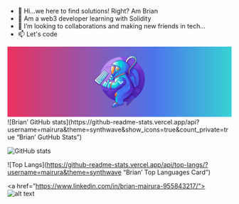 - 👋 Hi...we here to find solutions! Right? Am Brian
- 👀 Am a web3 developer learning with Solidity
- 💞️ I’m looking to collaborations and making new friends in tech...
- 📫 Let's code

<!---
mairura/mairura is a ✨ special ✨ repository because its `README.md` (this file) appears on your GitHub profile.
You can click the Preview link to take a look at your changes.
--->
<img src="https://github.com/mairura/devGeni/blob/main/src/assets/SpaceMan.png" alt="spacedev" />
![Brian’ GitHub stats](https://github-readme-stats.vercel.app/api?username=mairura&theme=synthwave&show_icons=true&count_private=true “Brian’ GutHub Stats”)

![GitHub stats](https://github-readme-stats.vercel.app/api?username=mairura&show_icons=true&theme=tokyonight)

![Top Langs](https://github-readme-stats.vercel.app/api/top-langs/?username=mairura&theme=synthwave “Brian’ Top Languages Card”)

<a href=”https://www.linkedin.com/in/brian-mairura-955843217/"> ![alt text](https://img.shields.io/badge/-LinkedIn-0e76a8?style=plastic&logo=linkedIn)</a>
